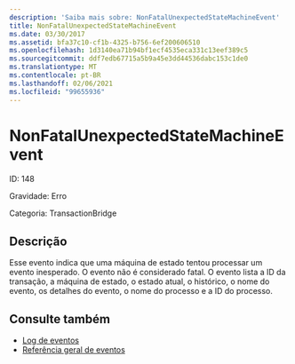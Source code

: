 ```yaml
---
description: 'Saiba mais sobre: NonFatalUnexpectedStateMachineEvent'
title: NonFatalUnexpectedStateMachineEvent
ms.date: 03/30/2017
ms.assetid: bfa37c10-cf1b-4325-b756-6ef200606510
ms.openlocfilehash: 1d3140ea71b94bf1ecf4535eca331c13eef389c5
ms.sourcegitcommit: ddf7edb67715a5b9a45e3dd44536dabc153c1de0
ms.translationtype: MT
ms.contentlocale: pt-BR
ms.lasthandoff: 02/06/2021
ms.locfileid: "99655936"
---
```

# <a name="nonfatalunexpectedstatemachineevent"></a>NonFatalUnexpectedStateMachineEvent

ID: 148  
  
 Gravidade: Erro  
  
 Categoria: TransactionBridge  
  
## <a name="description"></a>Descrição  

 Esse evento indica que uma máquina de estado tentou processar um evento inesperado. O evento não é considerado fatal. O evento lista a ID da transação, a máquina de estado, o estado atual, o histórico, o nome do evento, os detalhes do evento, o nome do processo e a ID do processo.  
  
## <a name="see-also"></a>Consulte também

- [Log de eventos](index.md)
- [Referência geral de eventos](events-general-reference.md)
